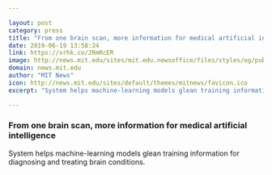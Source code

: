 ```yaml
---

layout: post
category: press
title: "From one brain scan, more information for medical artificial intelligence"
date: 2019-06-19 13:58:24
link: https://vrhk.co/2RmRcER
image: http://news.mit.edu/sites/mit.edu.newsoffice/files/styles/og/public/images/2019/MIT-Auto-Segmentation.jpg
domain: news.mit.edu
author: "MIT News"
icon: http://news.mit.edu/sites/default/themes/mitnews/favicon.ico
excerpt: "System helps machine-learning models glean training information for diagnosing and treating brain conditions."

---
```


### From one brain scan, more information for medical artificial intelligence

System helps machine-learning models glean training information for diagnosing and treating brain conditions.
